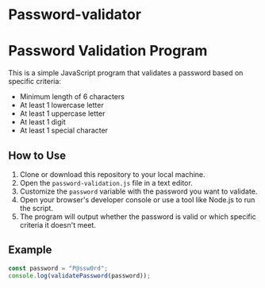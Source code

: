 # Password-validator

# Password Validation Program

This is a simple JavaScript program that validates a password based on specific criteria:
- Minimum length of 6 characters
- At least 1 lowercase letter
- At least 1 uppercase letter
- At least 1 digit
- At least 1 special character

## How to Use

1. Clone or download this repository to your local machine.
2. Open the `password-validation.js` file in a text editor.
3. Customize the `password` variable with the password you want to validate.
4. Open your browser's developer console or use a tool like Node.js to run the script.
5. The program will output whether the password is valid or which specific criteria it doesn't meet.

## Example

```javascript
const password = "P@ssw0rd";
console.log(validatePassword(password));
